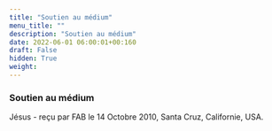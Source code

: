 ```yaml
---
title: "Soutien au médium"
menu_title: ""
description: "Soutien au médium"
date: 2022-06-01 06:00:01+00:160
draft: False
hidden: True
weight:
---
```

### Soutien au médium

Jésus - reçu par FAB le 14 Octobre 2010, Santa Cruz, Californie, USA.



